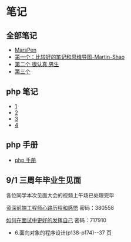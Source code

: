 # 笔记

## 全部笔记

- [MarsPen](https://github.com/MarsPen/-notes-summary)
- [第一个：比较好的笔记和思维导图-Martin-Shao](https://github.com/Martin-Shao/yideng-note)
- [第二个 很认真 男生](https://note.youdao.com/ynoteshare1/index.html?id=0463e927d08ced4fe172c8c30fd62fa5&type=notebook#/SVR843F8EEDF02B4B64964C49B428A84111)
- [第三个](https://68wangxianming.github.io/index.html)

## php 笔记

- [1](https://github.com/lsxlsxxslxsl/Read-Books-Notes/tree/master/post/%E4%B8%80%E7%81%AF14%E6%9C%9F%E7%AC%94%E8%AE%B0/01.JavaScript%E8%AF%AD%E8%A8%80%E6%96%B0%E5%8F%91%E5%B1%95/04.php%E4%B8%8Emysql%E5%BC%80%E5%8F%91%E5%85%A5%E9%97%A8)
- [2](https://note.youdao.com/ynoteshare1/index.html?id=634c12cee72c68775797595f13b6b899&type=notebook#/8033FB61EB594EFB8675D4F1C24ABBB9)
- [3](https://note.youdao.com/ynoteshare1/index.html?id=8e866d3b800c7f3fdeb4bc82ed85f51b&type=notebook#/CE5B3A53EB654D3F8794A1F5999F6EC3)
- [4](https://note.youdao.com/ynoteshare1/index.html?id=4ca7c5aa567b8072b4a78c194466dd4e&type=notebook#/WEB381f2709f09d43e1b39a61bb310b4f90)

## php 手册

- [php 手册](https://www.php.net/manual/zh/language.oop5.changelog.php)

## 9/1 三周年毕业生见面

各位同学本次见面大会的视频上午场已处理完毕

[资深前端工程师心路历程和感悟](https://v.youku.com/v_show/id_XNDM0MjE5NDE5Ng==.html?spm=a2h3j.8428770.3416059.1)
密码：380558

[如何在面试中更好的发挥自己](https://v.youku.com/v_show/id_XNDM0MjE5NTk5Mg==.html?spm=a2h3j.8428770.3416059.1)
密码：717910

- 6.面向对象的程序设计(p138-p174)--37 页
